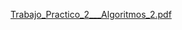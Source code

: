
[Trabajo_Practico_2___Algoritmos_2.pdf](https://github.com/LautaroBurgos/TP-Algo-2-Grupal/files/8977140/Trabajo_Practico_2___Algoritmos_2.pdf)
